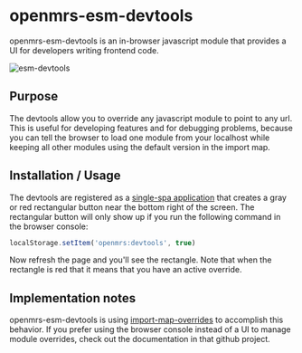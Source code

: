 # openmrs-esm-devtools

openmrs-esm-devtools is an in-browser javascript module that provides a UI for 
developers writing frontend code.

![esm-devtools](https://user-images.githubusercontent.com/1031876/81030238-f5b9d500-8e3c-11ea-81b8-6c2a4938faf2.gif)

## Purpose

The devtools allow you to override any javascript module to point to any url. 
This is useful for developing features and for debugging problems, because you 
can tell the browser to load one module from your localhost while keeping all 
other modules using the default version in the import map.

## Installation / Usage

The devtools are registered as a
[single-spa application](https://single-spa.js.org/docs/building-applications/)
that creates a gray or red rectangular button near the bottom right of the 
screen. The rectangular button will only show up if you run the following 
command in the browser console:

```js
localStorage.setItem('openmrs:devtools', true)
```

Now refresh the page and you'll see the rectangle. Note that when the rectangle is 
red that it means that you have an active override.

## Implementation notes

openmrs-esm-devtools is using
[import-map-overrides](https://github.com/joeldenning/import-map-overrides) 
to accomplish this behavior. 
If you prefer using the browser console instead of a UI to manage module 
overrides, check out the documentation in that github project.
